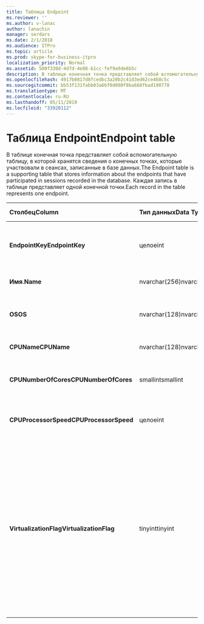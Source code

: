 ```yaml
---
title: Таблица Endpoint
ms.reviewer: ''
ms.author: v-lanac
author: lanachin
manager: serdars
ms.date: 2/1/2018
ms.audience: ITPro
ms.topic: article
ms.prod: skype-for-business-itpro
localization_priority: Normal
ms.assetid: 500f330d-4d7d-4e88-b1cc-fef9a9de6b5c
description: В таблице конечная точка представляет собой вспомогательную таблицу, в которой хранятся сведения о конечных точках, которые участвовали в сеансах, записанные в базе данных. Каждая запись в таблице представляет одной конечной точки.
ms.openlocfilehash: 4917b0817d8fcedbc3a20b2c41d3ed62ce468c5c
ms.sourcegitcommit: bb53f131fabb03a66f0d000f8ba668fbad190778
ms.translationtype: MT
ms.contentlocale: ru-RU
ms.lasthandoff: 05/11/2019
ms.locfileid: "33920112"
---
```

# <a name="endpoint-table"></a><span data-ttu-id="3a500-104">Таблица Endpoint</span><span class="sxs-lookup"><span data-stu-id="3a500-104">Endpoint table</span></span>
 
<span data-ttu-id="3a500-105">В таблице конечная точка представляет собой вспомогательную таблицу, в которой хранятся сведения о конечных точках, которые участвовали в сеансах, записанные в базе данных.</span><span class="sxs-lookup"><span data-stu-id="3a500-105">The Endpoint table is a supporting table that stores information about the endpoints that have participated in sessions recorded in the database.</span></span> <span data-ttu-id="3a500-106">Каждая запись в таблице представляет одной конечной точки.</span><span class="sxs-lookup"><span data-stu-id="3a500-106">Each record in the table represents one endpoint.</span></span>
  
|<span data-ttu-id="3a500-107">**Столбец**</span><span class="sxs-lookup"><span data-stu-id="3a500-107">**Column**</span></span>|<span data-ttu-id="3a500-108">**Тип данных**</span><span class="sxs-lookup"><span data-stu-id="3a500-108">**Data Type**</span></span>|<span data-ttu-id="3a500-109">**Ключ/индекс**</span><span class="sxs-lookup"><span data-stu-id="3a500-109">**Key/Index**</span></span>|<span data-ttu-id="3a500-110">**Сведения**</span><span class="sxs-lookup"><span data-stu-id="3a500-110">**Details**</span></span>|
|:-----|:-----|:-----|:-----|
|<span data-ttu-id="3a500-111">**EndpointKey**</span><span class="sxs-lookup"><span data-stu-id="3a500-111">**EndpointKey**</span></span> <br/> |<span data-ttu-id="3a500-112">целое</span><span class="sxs-lookup"><span data-stu-id="3a500-112">int</span></span>  <br/> |<span data-ttu-id="3a500-113">Primary</span><span class="sxs-lookup"><span data-stu-id="3a500-113">Primary</span></span>  <br/> |<span data-ttu-id="3a500-114">Уникальный номер, идентифицирующий эту конечную точку.</span><span class="sxs-lookup"><span data-stu-id="3a500-114">Unique number identifying this endpoint.</span></span>  <br/> |
|<span data-ttu-id="3a500-115">**Имя**.</span><span class="sxs-lookup"><span data-stu-id="3a500-115">**Name**</span></span> <br/> |<span data-ttu-id="3a500-116">nvarchar(256)</span><span class="sxs-lookup"><span data-stu-id="3a500-116">nvarchar(256)</span></span>  <br/> |<span data-ttu-id="3a500-117">Уникальный</span><span class="sxs-lookup"><span data-stu-id="3a500-117">Unique</span></span>  <br/> |<span data-ttu-id="3a500-118">Имя конечной точки.</span><span class="sxs-lookup"><span data-stu-id="3a500-118">Endpoint name.</span></span>  <br/> |
|<span data-ttu-id="3a500-119">**OS**</span><span class="sxs-lookup"><span data-stu-id="3a500-119">**OS**</span></span> <br/> |<span data-ttu-id="3a500-120">nvarchar(128)</span><span class="sxs-lookup"><span data-stu-id="3a500-120">nvarchar(128)</span></span>  <br/> | <br/> |<span data-ttu-id="3a500-121">Операционная система конечной точки.</span><span class="sxs-lookup"><span data-stu-id="3a500-121">Operating system (OS) of the endpoint.</span></span>  <br/> |
|<span data-ttu-id="3a500-122">**CPUName**</span><span class="sxs-lookup"><span data-stu-id="3a500-122">**CPUName**</span></span> <br/> |<span data-ttu-id="3a500-123">nvarchar(128)</span><span class="sxs-lookup"><span data-stu-id="3a500-123">nvarchar(128)</span></span>  <br/> ||<span data-ttu-id="3a500-124">Имя ЦП конечной точки.</span><span class="sxs-lookup"><span data-stu-id="3a500-124">CPU name of the endpoint.</span></span>  <br/> |
|<span data-ttu-id="3a500-125">**CPUNumberOfCores**</span><span class="sxs-lookup"><span data-stu-id="3a500-125">**CPUNumberOfCores**</span></span> <br/> |<span data-ttu-id="3a500-126">smallint</span><span class="sxs-lookup"><span data-stu-id="3a500-126">smallint</span></span>  <br/> ||<span data-ttu-id="3a500-127">Число ядер ЦП конечной точки.</span><span class="sxs-lookup"><span data-stu-id="3a500-127">Number of CPU cores of the endpoint.</span></span>  <br/> |
|<span data-ttu-id="3a500-128">**CPUProcessorSpeed**</span><span class="sxs-lookup"><span data-stu-id="3a500-128">**CPUProcessorSpeed**</span></span> <br/> |<span data-ttu-id="3a500-129">целое</span><span class="sxs-lookup"><span data-stu-id="3a500-129">int</span></span>  <br/> ||<span data-ttu-id="3a500-130">Скорость ЦП конечной точки.</span><span class="sxs-lookup"><span data-stu-id="3a500-130">CPU processor speed of the endpoint.</span></span>  <br/> |
|<span data-ttu-id="3a500-131">**VirtualizationFlag**</span><span class="sxs-lookup"><span data-stu-id="3a500-131">**VirtualizationFlag**</span></span> <br/> |<span data-ttu-id="3a500-132">tinyint</span><span class="sxs-lookup"><span data-stu-id="3a500-132">tinyint</span></span>  <br/> || <span data-ttu-id="3a500-133">Битовый флаг, указывающий, если в системе запущена в виртуализованной среде:</span><span class="sxs-lookup"><span data-stu-id="3a500-133">Bit flag that indicates if the system is running in a virtualized environment:</span></span> <br/>  <span data-ttu-id="3a500-134">0x0000 - нет</span><span class="sxs-lookup"><span data-stu-id="3a500-134">0x0000 - None</span></span> <br/>  <span data-ttu-id="3a500-135">0x0001 - HyperV</span><span class="sxs-lookup"><span data-stu-id="3a500-135">0x0001 - HyperV</span></span> <br/>  <span data-ttu-id="3a500-136">0x0002 - VMWare</span><span class="sxs-lookup"><span data-stu-id="3a500-136">0x0002 - VMWare</span></span> <br/>  <span data-ttu-id="3a500-137">0x0004 - virtual PC</span><span class="sxs-lookup"><span data-stu-id="3a500-137">0x0004 - Virtual PC</span></span> <br/>  <span data-ttu-id="3a500-138">0x0008 - Xen ПК</span><span class="sxs-lookup"><span data-stu-id="3a500-138">0x0008 - Xen PC</span></span> <br/> |
   

